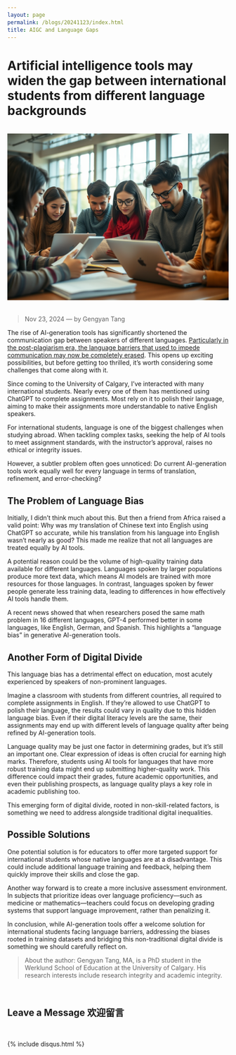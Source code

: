 ```yaml
---
layout: page
permalink: /blogs/20241123/index.html
title: AIGC and Language Gaps
---
```


# Artificial intelligence tools may widen the gap between international students from different language backgrounds

<br>
<div>
<img src="/blogs/20241123.png">
</div>
<br>

> Nov 23, 2024 — by Gengyan Tang

The rise of AI-generation tools has significantly shortened the communication gap between speakers of different languages. [Particularly in the post-plagiarism era, the language barriers that used to impede communication may now be completely erased](https://drsaraheaton.com/2023/02/25/6-tenets-of-postplagiarism-writing-in-the-age-of-artificial-intelligence/). This opens up exciting possibilities, but before getting too thrilled, it’s worth considering some challenges that come along with it.

Since coming to the University of Calgary, I’ve interacted with many international students. Nearly every one of them has mentioned using ChatGPT to complete assignments. Most rely on it to polish their language, aiming to make their assignments more understandable to native English speakers.

For international students, language is one of the biggest challenges when studying abroad. When tackling complex tasks, seeking the help of AI tools to meet assignment standards, with the instructor’s approval, raises no ethical or integrity issues.

However, a subtler problem often goes unnoticed: Do current AI-generation tools work equally well for every language in terms of translation, refinement, and error-checking?

## The Problem of Language Bias

Initially, I didn’t think much about this. But then a friend from Africa raised a valid point: Why was my translation of Chinese text into English using ChatGPT so accurate, while his translation from his language into English wasn’t nearly as good? This made me realize that not all languages are treated equally by AI tools.

A potential reason could be the volume of high-quality training data available for different languages. Languages spoken by larger populations produce more text data, which means AI models are trained with more resources for those languages. In contrast, languages spoken by fewer people generate less training data, leading to differences in how effectively AI tools handle them.

A recent news showed that when researchers posed the same math problem in 16 different languages, GPT-4 performed better in some languages, like English, German, and Spanish. This highlights a “language bias” in generative AI-generation tools.

## Another Form of Digital Divide

This language bias has a detrimental effect on education, most acutely experienced by speakers of non-prominent languages.

Imagine a classroom with students from different countries, all required to complete assignments in English. If they’re allowed to use ChatGPT to polish their language, the results could vary in quality due to this hidden language bias. Even if their digital literacy levels are the same, their assignments may end up with different levels of language quality after being refined by AI-generation tools.

Language quality may be just one factor in determining grades, but it’s still an important one. Clear expression of ideas is often crucial for earning high marks. Therefore, students using AI tools for languages that have more robust training data might end up submitting higher-quality work. This difference could impact their grades, future academic opportunities, and even their publishing prospects, as language quality plays a key role in academic publishing too.

This emerging form of digital divide, rooted in non-skill-related factors, is something we need to address alongside traditional digital inequalities.

## Possible Solutions

One potential solution is for educators to offer more targeted support for international students whose native languages are at a disadvantage. This could include additional language training and feedback, helping them quickly improve their skills and close the gap.

Another way forward is to create a more inclusive assessment environment. In subjects that prioritize ideas over language proficiency—such as medicine or mathematics—teachers could focus on developing grading systems that support language improvement, rather than penalizing it.

In conclusion, while AI-generation tools offer a welcome solution for international students facing language barriers, addressing the biases rooted in training datasets and bridging this non-traditional digital divide is something we should carefully reflect on.

> About the author: Gengyan Tang, MA, is a PhD student in the Werklund School of Education at the University of Calgary. His research interests include research integrity and academic integrity.

<br>

## Leave a Message 欢迎留言

<br>

{% include disqus.html %} 

<br>
